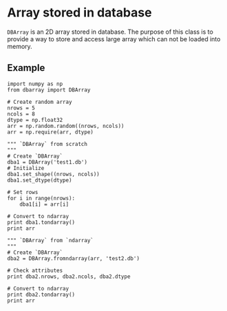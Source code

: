 Array stored in database
========================

`DBArray` is an 2D array stored in database.
The purpose of this class is to provide a way to store and access large
array which can not be loaded into memory.

## Example

```
import numpy as np
from dbarray import DBArray

# Create random array
nrows = 5
ncols = 8
dtype = np.float32
arr = np.random.random((nrows, ncols))
arr = np.require(arr, dtype)

""" `DBArray` from scratch
"""
# Create `DBArray`
dba1 = DBArray('test1.db')
# Initialize
dba1.set_shape((nrows, ncols))
dba1.set_dtype(dtype)

# Set rows
for i in range(nrows):
    dba1[i] = arr[i]

# Convert to ndarray
print dba1.tondarray()
print arr

""" `DBArray` from `ndarray`
"""
# Create `DBArray`
dba2 = DBArray.fromndarray(arr, 'test2.db')

# Check attributes
print dba2.nrows, dba2.ncols, dba2.dtype

# Convert to ndarray
print dba2.tondarray()
print arr
```
